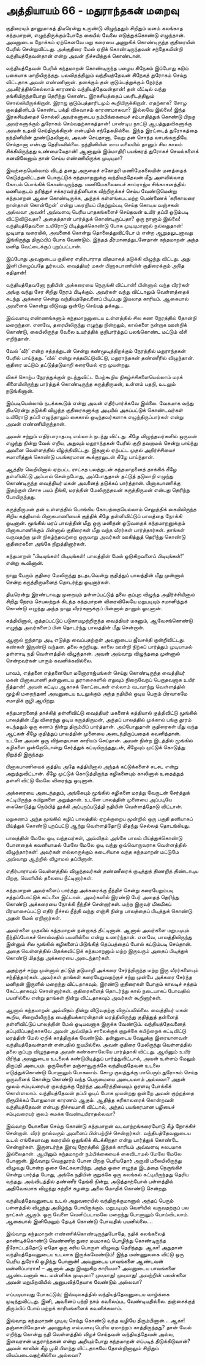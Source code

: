 # அத்தியாயம் 66 - மதுராந்தகன் மறைவு

குதிரையும் தானுமாகத் திடீரென்று உருண்டு விழுந்ததும் சிறிதும் மனம் கலங்காத கந்தமாறன், எழுந்திருக்கும்போதே கையில் வேலை எடுத்துக்கொண்டு எழுந்தான். அவனுடைய நோக்கம் ஏற்கெனவே மறு கரையை அணுகிக் கொண்டிருந்த குதிரையின் பேரில் சென்றுவிட்டது. அக்குதிரை மேல் ஏறிக் கொண்டிருந்தவன் சந்தேகமின்றி வந்தியத்தேவன்தான் என்று அவன் நிச்சயித்துக் கொண்டான்.

வந்தியத்தேவன் பேரில் கந்தமாறன் கொண்டிருந்த பழைய சிநேகம் இப்போது கடும் பகையாக மாறியிருந்தது. பலவிதத்திலும் வந்தியத்தேவன் சிநேகத் துரோகம் செய்து விட்டதாக அவன் எண்ணினான். தனக்கும் தன் குடும்பத்துக்கும் நேர்ந்த அபகீர்த்திக்கெல்லாம் காரணம் வந்தியத்தேவன்தான்! தன் வீட்டில் வந்து தங்கியிருந்தபோது தெரிந்து கொண்ட இரகசியத்தைப் பலரிடத்திலும் சொல்லியிருக்கிறான். இராஜ குடும்பத்தாரிடமும் கூறியிருக்கிறான். எதற்காக? சோழ குலத்தினிடம் கொண்ட பக்தி விசுவாசம் காரணமாகவா? இல்லவே இல்லை! இந்த இரகசியத்தைச் சொல்லி அவர்களுடைய நம்பிக்கையைச் சம்பாதித்துக் கொண்டு பிறகு அவர்களுக்கும் துரோகம் செய்வதற்காகத்தான்! பாண்டிய நாட்டு ஆபத்துதவிகளுக்கு அவன் உதவி செய்திருக்கிறான் என்பதில் சந்தேகமில்லை. இந்த இரட்டைத் துரோகத்தை நந்தினியின் தூண்டுதலினால், அவன் செய்தானா, வேறு தன் சொந்த லாபங்கருதியே செய்தானா என்பது தெரியவில்லை. நந்தினியின் மாய வலையில் தானும் சில காலம் சிக்கியிருந்தது உண்மையேதான்! ஆனாலும் இம்மாதிரி பயங்கரத் துரோகச் செயல்களைக் கனவிலேனும் தான் செய்ய எண்ணியிருக்க முடியுமா?

இவற்றையெல்லாம் விடத் தனது அருமைச் சகோதரி மணிமேகலையின் மனத்தைக் கெடுத்துவிட்டதன் பொருட்டுக் கந்தமாறனுக்கு வந்தியத்தேவன் மீது அளவில்லாத கோபம் பொங்கிக் கொண்டிருந்தது. மணிமேகலையைச் சாம்ராஜ்ய சிங்காசனத்தில் மணிமகுடம் தரித்துச் சக்கரவர்த்தினியாக வீற்றிருக்கச் செய்ய வேண்டுமென்று கந்தமாறன் ஆசை கொண்டிருக்க, அந்தக் கள்ளங்கபடமற்ற பெண்ணைக் &#8216;கரிகாலரை நான்தான் கொன்றேன்&#8217; என்று பலரறியப் பிதற்றும்படி செய்த கொடிய வஞ்சகன் அல்லவா அவன்! அவ்வளவு பெரிய பாதகங்களைச் செய்தவன் உயிர் தப்பி ஓடும்படி விட்டுவிடுவதா? அதைத்தான் பார்த்துக் கொண்டிருப்பதா? ஒரு நாளும் இல்லை! வந்தியத்தேவனை உயிரோடு பிடித்துக்கொண்டு போக முடியுமானால் நல்லதுதான்! முடியாத வரையில், அவனைக் கொன்று தொலைத்துவிட்டோ ம் என்ற ஆறுதலுடனாவது இங்கிருந்து திரும்பிப் போக வேண்டும். இந்தத் தீர்மானத்துடனேதான் கந்தமாறன் அந்த மனித வேட்டைக்குப் புறப்பட்டான்.

இப்போது அவனுடைய குதிரை எதிர்பாராத விதமாகத் தடுக்கி விழுந்து விட்டது. அது இனி பிழைப்பதே துர்லபம். வைத்தியர் மகன் பினாகபாணியின் குதிரைக்கும் அதே கதிதான்!

வந்தியத்தேவனோ நதியின் அக்கரையை நெருங்கி விட்டான்! பின்னால் வந்த வீரர்கள் அங்கு வந்து சேர சிறிது நேரம் பிடிக்கும். அவர்கள் வந்து விட்டாலும் வெள்ளத்தைக் கடந்து அக்கரை சென்று வந்தியத்தேவனைப் பிடிப்பது இயலாத காரியம். ஆகையால் அவனைக் கொன்று விடுவது ஒன்றே செய்யத் தக்கது&#8230;

இவ்வளவு எண்ணங்களும் கந்தமாறனுடைய உள்ளத்தில் சில கண நேரத்தில் தோன்றி மறைந்தன. எனவே, தரையிலிருந்து எழுந்து நின்றதும், கால்களை நன்றாக ஊன்றிக் கொண்டு, கையிலிருந்த வேலை உயர்த்திக் குறிபார்த்துப் பலங்கொண்ட மட்டும் வீசி எறிந்தான்.

வேல் &#8216;வீர்&#8217; என்ற சத்தத்துடன் சென்று கண்மூடித்திறக்கும் நேரத்தில் மதுராந்தகன் பேரில் பாய்ந்தது. &#8216;வீல்&#8217; என்று சத்தமிட்டுவிட்டு, மதுராந்தகன் தண்ணீரில் விழுந்தான். குதிரை மட்டும் தட்டுத்தடுமாறி கரைமேல் ஏற முயன்றது.

மிகச் சொற்ப நேரத்துக்குள் நடந்துவிட்ட மேற்கூறிய நிகழ்ச்சிகளையெல்லாம் மரக் கிளையிலிருந்து பார்த்துக் கொண்டிருந்த கருத்திருமன், உள்ளம் பதறி, உடலும் நடுங்கினான்.

இப்படியெல்லாம் நடக்ககூடும் என்று அவன் எதிர்பார்க்கவே இல்லை. வேகமாக வந்து திடீரென்று தடுக்கி விழுந்த குதிரைகளுக்கு அடியில் அகப்பட்டுக் கொண்டவர்கள் உயிரோடு தப்பி எழுந்தாலும் கைகால் ஒடிந்தவர்களாக எழுந்திருப்பார்கள் என்று அவன் எண்ணியிருந்தான்.

அவன் சற்றும் எதிர்பாராதபடி எல்லாம் நடந்து விட்டது. கீழே விழுந்தவர்களில் ஒருவன் எழுந்து நின்று வேல் எறிய, அதுவும் மதுராந்தகன் பேரில் குறி தவறாமல் சென்று பாய்ந்து அவனை வெள்ளத்தில் வீழ்த்திவிட்டது. இதனால் ஏற்பட்ட முதல் அதிர்ச்சியைச் சமாளித்துக் கொண்டு பயங்கரமான கூக்குரலுடன் கீழே பாய்ந்தான்.

ஆத்திர வெறியினால் ஏற்பட்ட ராட்சத பலத்துடன் கந்தமாறனைத் தாக்கிக் கீழே தள்ளிவிட்டு அப்பால் சென்றபோது, அப்போதுதான் தட்டுத் தடுமாறி எழுந்து கொண்டிருந்த வைத்தியர் மகன் அவனைத் தடுக்கப் பார்த்தான். பினாகபாணிக்கு இதற்குள் பிசாசு பயம் நீங்கி, மரத்தின் மேலிருந்தவன் கருத்திருமன் என்பது தெரிந்து போயிருந்தது.

கருத்திருமன் தன் உள்ளத்தில் பொங்கிய கோபத்தையெல்லாம் செலுத்திக் கையிலிருந்த சிறிய கத்தியால் பினாகபாணியைக் குத்திக் கீழே தள்ளிவிட்டுப் பாலத்தை நோக்கி ஓடினான். மூங்கில் மரப் பாலத்தின் மீது ஒரு மனிதன் ஓடுவதைக் கந்தமாறனுக்கும் பினாகபாணிக்கும் பின்னால் குதிரைகள் மீது வந்த வீரர்கள் பார்த்தார்கள். தாங்கள் வருவதற்கு முன் நிகழ்ந்தவற்றை ஒருவாறு அவர்கள் ஊகித்துத் தெரிந்து கொண்டு குதிரைகளை அங்கே நிறுத்தினார்கள்.

கந்தமாறன் &#8220;பிடியுங்கள்! பிடியுங்கள்! பாலத்தின் மேல் ஓடுகிறவனைப் பிடியுங்கள்!&#8221; என்று கூவினான்.

நாலு பேரும் குதிரை மேலிருந்து தடதடவென்று குதித்துப் பாலத்தின் மீது முன்னால் சென்ற கருத்திருமனைத் தொடர்ந்து ஓடினார்கள்.

திடீரென்று இரண்டாவது முறையும் தள்ளப்பட்டுத் தலை குப்புற விழுந்த அதிர்ச்சியினால் சிறிது நேரம் செயலற்றுக் கிடந்த கந்தமாறன் விரைவிலேயே மறுபடியும் சமாளித்துக் கொண்டு எழுந்து அந்த நாலு வீரர்களுக்குப் பின்னால் தானும் ஓடினான்.

கத்தியினால், குத்தப்பட்டுப் படுகாயமுற்றிருந்த வைத்தியர் மகனும், ஆவேசங்கொண்டு எழுந்து அவர்களைப் பின் தொடர்ந்து பாலத்தின் மீது சென்றான்.

ஆனால் ஐந்தாறு அடி எடுத்து வைப்பதற்குள் அவனுடைய ஜீவசக்தி குன்றிவிட்டது. கண்கள் இருண்டு வந்தன. தலை சுற்றியது. காலை ஊன்றி நிற்கப் பார்த்தும் முடியாமல் தள்ளாடி நதி வெள்ளத்தில் விழுந்தான். அவன் அவ்வாறு விழுந்ததை முன்னால் சென்றவர்கள் யாரும் கவனிக்கவில்லை.

பாவம், எத்தனை எத்தனையோ மனோராஜ்யங்கள் செய்து கொண்டிருந்த வைத்தியர் மகன் பினாகபாணி தன்னுடைய துராசைகளில் எதுவும் நிறைவேறப் பெறாதவனாக உயிர் நீத்தான்! அவன் கட்டிய ஆகாசக் கோட்டைகள் எல்லாம் வடவாற்று வெள்ளத்தில் மூழ்கி மறைந்தன! அவனுடைய உடலுக்கும் அந்த நதியில் ஓடிய பெரும் பிரவாகமே சமாதிக் குழி ஆயிற்று.

கந்தமாறனைத் தாக்கித் தள்ளிவிட்டு வைத்தியர் மகனைக் கத்தியால் குத்திவிட்டு மூங்கில் பாலத்தின் மீது விரைந்து ஓடிய கருத்திருமன், அந்தப் பாலத்தில் முக்கால் பங்கு தூரம் கடந்ததும் ஒரு கணம் நின்று திரும்பிப் பார்த்தான். அப்போதுதான் குதிரைகள் மீது வந்த ஆட்கள் கீழே குதித்துப் பாலத்தின் முனையை அடைந்திருப்பதைக் கவனித்தான். உடனே அவன் ஒரு விந்தையான காரியம் செய்தான். அவன் நின்ற இடத்தில் மூங்கில் கழிகளை ஒன்றோடொன்று சேர்த்துக் கட்டியிருந்ததுடன், கீழேயும் முட்டுக் கொடுத்து நிறுத்தி இருந்தது.

பினாகபாணியைக் குத்திய அதே கத்தியினால் அந்தக் கட்டுக்களைச் சடசட என்று அறுத்துவிட்டான். கீழே முட்டுக் கொடுத்திருந்த கழிகளையும் காலினால் உதைத்துத் தள்ளி விட்டு மேலே விரைந்து ஓடினான்.

அக்கரையை அடைந்ததும், அங்கேயும் மூங்கில் கழிகளை மரத்து வேருடன் சேர்த்துக் கட்டியிருந்த கயிறுகளை அறுத்தான். உடனே பாலத்தின் முனையை அப்படியே கைகொடுத்து நெம்பித் தூக்கி அப்புறப்படுத்தி நதியின் வெள்ளத்தோடு விட்டான்.

மறுகணம் அந்த மூங்கில் கழிப் பாலத்தில் ஏறக்குறைய மூன்றில் ஒரு பகுதி தனியாகப் பிய்த்துக் கொண்டு புறப்பட்டு ஆற்று வெள்ளத்தோடு மிதந்து செல்லத் தொடங்கியது.

பாலத்தின் மேலே ஓடி வந்தவர்கள், அவ்விதம் அங்கே பாலம் பிய்த்துக்கொண்டு போனதைக் கவனியாமல் மேலே மேலே ஓடி வந்து ஒவ்வொருவராக வெள்ளத்தில் விழுந்தார்கள்! அவர்கள் எல்லாருக்கும் கடைசியாக வந்த கந்தமாறன் மட்டுமே அவ்வாறு ஆற்றில் விழாமல் தப்பினான்.

எதிர்பாராமல் வெள்ளத்தில் விழுந்தவர்கள் தண்ணீரைக் குடித்துத் திணறித் திண்டாடிய பிறகு, வெளியில் தலையை நீட்டினார்கள்.

கந்தமாறன் அவர்களைப் பார்த்து அக்கரைக்கு நீந்திச் சென்று கரையேறும்படி சத்தம்போட்டுக் கட்டளை இட்டான். அவர்களில் இரண்டு பேர் அதைத் தெரிந்து கொண்டு அக்கரையை நோக்கி நீந்திச் சென்றார்கள். மற்ற இருவர் மிகமிகப் பிரயாசைப்பட்டு எதிர் நீச்சல் நீந்தி வந்து எஞ்சி நின்ற பாலத்தைப் பிடித்துக் கொண்டு அதன் மேல் ஏறினார்கள்.

அவர்களை முதலில் கந்தமாறன் நன்றாகத் திட்டினான். ஆனால் அவர்களை மறுபடியும் நீந்திப்போகச் சொல்வதில் பயனில்லை என்று உணர்ந்தான். எனவே, பாலத்திலிருந்து இன்னும் சில மூங்கில் கழிகளைப் பிடுங்கித் தெப்பத்தைப் போல் கட்டும்படி செய்தான். அதை வெள்ளத்தில் மிதக்கவிட்டுக் கந்தமாறனும் மற்ற இருவரும் அதைப் பிடித்துக் கொண்டு மிதந்து அக்கரையை அடைந்தார்கள்.

அதற்குச் சற்று முன்னால் தட்டுத் தடுமாறி அக்கரை சேர்ந்திருந்த மற்ற இரு வீரர்களையும் சந்தித்தார்கள். அவர்கள் தாங்கள் கரையேறுவதற்குச் சற்று முன்பே அக்கரை சேர்ந்த மனிதன் இருளில் மறைந்து விட்டதாகவும், இரண்டு குதிரைகள் போகும் காலடிச் சத்தம் கேட்டதாகவும் சொன்னார்கள். குதிரைகளைத் தொடர்ந்து கால் நடையாகப் போவதில் பயனில்லை என்று தாங்கள் நின்று விட்டதாகவும் அவர்கள் கூறினார்கள்.

ஆனால் கந்தமாறன் அவ்விதம் நின்று விடுவதற்கு விருப்பமில்லை. வைத்தியர் மகன் கூறிய, சிறையிலிருந்த பைத்தியக்காரன்தான் மரத்திலிருந்து குதித்துத் தன்னைத் தள்ளிவிட்டுப் பாலத்தின் மேல் ஓடியவனாக இருக்க வேண்டும். வந்தியத்தேவனைத் தப்புவிப்பதற்காகவே அவன் அவ்விதம் சாலைக்குக் குறுக்கே கயிற்றைக் கட்டிவிட்டு மரத்தின் மேல் ஏறிக் காத்திருக்க வேண்டும். தன்னுடைய வேலுக்கு இரையானவன் வந்தியத்தேவன்தான் என்பதில் ஐயமில்லை. அவன் குதிரை மேலிருந்து வெள்ளத்தில் தலை குப்புற விழுந்ததை அவன் கண்களாலேயே பார்த்தாகி விட்டது. ஆயினும் உயிர் பிரிந்த அவனுடைய உடலைக் கண்டுபிடித்துப் பார்த்துவிட்டால், அவன் உள்ளம் மேலும் திருப்தி அடையும். ஒருவேளை தஞ்சாவூருக்கே வந்தியத்தேவன் உடலை எடுத்துக்கொண்டு போனாலும் போகலாம். சோழ குலத்துக்கு மாபெரும் துரோகம் செய்த ஒருவனைக் கொன்று கொண்டு வந்த பெருமையை அடையலாம் அல்லவா? அதன் மூலம் சம்புவரையர் குலத்துக்கு நேர்ந்த அபகீர்த்தியையும் ஓரளவு போக்கிக் கொள்ளலாம். வந்தியத்தேவன் தப்பி ஓடிப் போக முயன்றது ஒன்றே அவன் குற்றத்தை நிரூபிக்கப் போதுமான காரணம் ஆகும். ஆதித்த கரிகாலரைக் கொன்றவன் வந்தியத்தேவன் என்பது நிச்சயமாகி விட்டால், அந்தப் பயங்கரமான பழியைச் சம்புவரையர் குலம் சுமக்க வேண்டியிராதல்லவா?

இவ்வாறு யோசனை செய்து கொண்டு கந்தமாறன் வடவாற்றங்கரையோடு கீழ் நோக்கிச் சென்றான். வீரர் நால்வரும் அவனைப் பின்பற்றிச் சென்றார்கள். வந்தியத்தேவனுடைய உடல் எங்கேயாவது கரையில் ஒதுங்கிக் கிடக்கிறதா என்று பார்த்துக் கொண்டே சென்றார்கள். இருளடர்ந்த இரவு நேரத்தில் இந்தக் காரியம் அவ்வளவு சுலபமாக இல்லைதான். ஆயினும் கந்தமாறன் நம்பிக்கையைக் கைவிடாமல் மேலே மேலே போனான். இவ்வாறு வெகுதூரம் போன பிறகு பெரியதோர் அருவி மலையிலிருந்து விழுவது போன்ற ஓசை கேட்கலாயிற்று. அந்த ஓசை எழுந்த இடத்தை நெருங்கிச் சென்று பார்த்த போது, அங்கே நதியின் குறுக்கே ஒரு கலங்கல் கட்டியிருந்தது தெரிய வந்தது. அவ்விடத்தில் தண்ணீர் தேங்கி நின்று, அடுத்தாற்போல் பள்ளத்தில் அதிவேகமாக விழுந்து சுற்றிச் சுழன்று அலை மோதிக் கொண்டு சென்றது.

வந்தியத்தேவனுடைய உடல் அதுவரையில் வந்திருக்குமானால் அந்தப் பெரும் பள்ளத்தில் விழுந்து அமிழ்ந்து போயிருக்கும். மறுபடியும் வெளியில் வருவதற்குப் பல நாட்கள் ஆகும். ஒரு வேளை வெளிப்படாமலே மறைந்து போனாலும் போய்விடலாம். ஆகையால் இனிமேலும் தேடிக் கொண்டு போவதில் பயனில்லை&#8230;.

இவ்வாறு கந்தமாறன் எண்ணிக்கொண்டிருந்தபோதே, நதிக் கலங்கலைத் தாண்டிக்கொண்டு வெண்ணிற நுரை மயமாகப் பொழிந்து கொண்டிருந்த நீரோட்டத்தோடு ஏதோ ஒரு கரிய பொருள் விழுவது தெரிந்தது. ஆகா! அதுதான் வந்தியத்தேவனுடைய உடலாக இருக்கவேண்டும்! இந்த மண்ணுலகை விட்டு ஒரு பெரிய துரோகி ஒழிந்து போனான்! அவனுடைய பாவங்களை ஆண்டவன் மன்னிப்பாராக! &#8211; ஆனால் அது இயலுகிற காரியமா? அவனுடைய பாவங்களை ஆண்டவனால் கூட மன்னிக்க முடியுமா? முடியாது! முடியாது! அவற்றின் பலன்களை அவன் மறுபிறவியில் அனுபவித்தேயாக வேண்டும் அல்லவா?

எப்படியாவது போகட்டும்; இவ்வுலகத்தில் வந்தியத்தேவனுடைய வாழ்க்கை முடிந்துவிட்டது. இனி, அவனைப் பற்றி நாம் கவலைப்பட வேண்டியதில்லை. தஞ்சைக்குத் திரும்பிப் போய் மற்றக் காரியங்களைக் கவனிக்கலாம்.

இவ்வாறு கந்தமாறன் முடிவு செய்து கொண்டு வந்த வழியே திரும்பினான்&#8230; ஆகா! தஞ்சையிலேதான் அவனுக்கு எவ்வளவு பெரிய ஏமாற்றம் காத்திருந்தது? தான் வேல் எறிந்து கொன்று நதி வெள்ளத்தில் விழச் செய்தவன் வந்தியத்தேவன் அல்ல, இளவரசன் மதுராந்தகன் என்று அறியும்போது கந்தமாறன் எப்படித் திடுக்கிடுவான்? அவன் காலின் கீழ் பூமி பிளந்து விட்டதாகவே தோன்றினாலும் சிறிதும் வியப்படைவதற்கில்லை அல்லவா?
